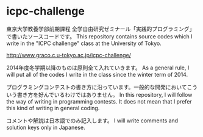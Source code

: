icpc-challenge
==============

東京大学教養学部前期課程 全学自由研究ゼミナール「実践的プログラミング」で書いたソースコードです。
This repository contains source codes which I write in the "ICPC challenge" class at the University of Tokyo.

http://www.graco.c.u-tokyo.ac.jp/icpc-challenge/

2014年度冬学期以降のものは原則全て入れていきます。
As a general rule, I will put all of the codes I write in the class since the winter term of 2014.

プログラミングコンテストの書き方に沿っています。一般的な開発においてこういう書き方を好んでいるわけではありません。
In this repository, I will follow the way of writing in programming contests.
It does not mean that I prefer this kind of writing in general coding.

コメントや解説は日本語でのみ記入します。
I will write comments and solution keys only in Japanese.

